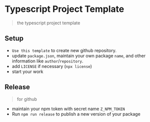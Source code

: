 # Typescript Project Template

> the typescript project template

## Setup

* `Use this template` to create new github repository.
* update `package.json`, maintain your own package `name`, and other information like `author`/`repository`.
* add `LICENSE` if necessary (`npx license`)
* start your work

## Release

> for github

* maintain your npm token with secret name `Z_NPM_TOKEN`
* Run `npm run release` to publish a new version of your package
